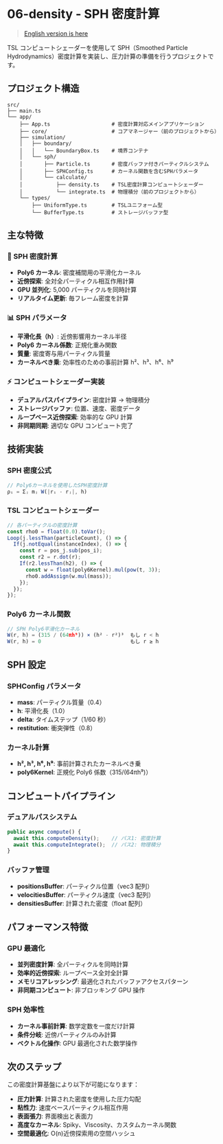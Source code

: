 # 06-density - SPH 密度計算

> [English version is here](README.md)

TSL コンピュートシェーダーを使用して SPH（Smoothed Particle Hydrodynamics）密度計算を実装し、圧力計算の準備を行うプロジェクトです。

## プロジェクト構造

```
src/
├── main.ts
└── app/
    ├── App.ts                    # 密度計算対応メインアプリケーション
    ├── core/                     # コアマネージャー（前のプロジェクトから）
    ├── simulation/
    │   ├── boundary/
    │   │   └── BoundaryBox.ts    # 境界コンテナ
    │   └── sph/
    │       ├── Particle.ts       # 密度バッファ付きパーティクルシステム
    │       ├── SPHConfig.ts      # カーネル関数を含むSPHパラメータ
    │       └── calculate/
    │           ├── density.ts    # TSL密度計算コンピュートシェーダー
    │           └── integrate.ts  # 物理積分（前のプロジェクトから）
    └── types/
        ├── UniformType.ts        # TSLユニフォーム型
        └── BufferType.ts         # ストレージバッファ型
```

## 主な特徴

### 🔬 SPH 密度計算

- **Poly6 カーネル**: 密度補間用の平滑化カーネル
- **近傍探索**: 全対全パーティクル相互作用計算
- **GPU 並列化**: 5,000 パーティクルを同時計算
- **リアルタイム更新**: 毎フレーム密度を計算

### 📊 SPH パラメータ

- **平滑化長（h）**: 近傍影響用カーネル半径
- **Poly6 カーネル係数**: 正規化重み関数
- **質量**: 密度寄与用パーティクル質量
- **カーネルべき乗**: 効率性のための事前計算 h²、h³、h⁶、h⁹

### ⚡ コンピュートシェーダー実装

- **デュアルパスパイプライン**: 密度計算 → 物理積分
- **ストレージバッファ**: 位置、速度、密度データ
- **ループベース近傍探索**: 効率的な GPU 計算
- **非同期同期**: 適切な GPU コンピュート完了

## 技術実装

### SPH 密度公式

```typescript
// Poly6カーネルを使用したSPH密度計算
ρᵢ = Σⱼ mⱼ W(|rᵢ - rⱼ|, h)
```

### TSL コンピュートシェーダー

```typescript
// 各パーティクルの密度計算
const rho0 = float(0.0).toVar();
Loop(j.lessThan(particleCount), () => {
  If(j.notEqual(instanceIndex), () => {
    const r = pos_j.sub(pos_i);
    const r2 = r.dot(r);
    If(r2.lessThan(h2), () => {
      const w = float(poly6Kernel).mul(pow(t, 3));
      rho0.addAssign(w.mul(mass));
    });
  });
});
```

### Poly6 カーネル関数

```typescript
// SPH Poly6平滑化カーネル
W(r, h) = (315 / (64πh⁹)) × (h² - r²)³  もし r < h
W(r, h) = 0                             もし r ≥ h
```

## SPH 設定

### SPHConfig パラメータ

- **mass**: パーティクル質量（0.4）
- **h**: 平滑化長（1.0）
- **delta**: タイムステップ（1/60 秒）
- **restitution**: 衝突弾性（0.8）

### カーネル計算

- **h², h³, h⁶, h⁹**: 事前計算されたカーネルべき乗
- **poly6Kernel**: 正規化 Poly6 係数（315/(64πh⁹)）

## コンピュートパイプライン

### デュアルパスシステム

```typescript
public async compute() {
  await this.computeDensity();    // パス1: 密度計算
  await this.computeIntegrate();  // パス2: 物理積分
}
```

### バッファ管理

- **positionsBuffer**: パーティクル位置（vec3 配列）
- **velocitiesBuffer**: パーティクル速度（vec3 配列）
- **densitiesBuffer**: 計算された密度（float 配列）

## パフォーマンス特徴

### GPU 最適化

- **並列密度計算**: 全パーティクルを同時計算
- **効率的近傍探索**: ループベース全対全計算
- **メモリコアレッシング**: 最適化されたバッファアクセスパターン
- **非同期コンピュート**: 非ブロッキング GPU 操作

### SPH 効率性

- **カーネル事前計算**: 数学定数を一度だけ計算
- **条件分岐**: 近傍パーティクルのみ計算
- **ベクトル化操作**: GPU 最適化された数学操作

## 次のステップ

この密度計算基盤により以下が可能になります：

- **圧力計算**: 計算された密度を使用した圧力勾配
- **粘性力**: 速度ベースパーティクル相互作用
- **表面張力**: 界面検出と表面力
- **高度なカーネル**: Spiky、Viscosity、カスタムカーネル関数
- **空間最適化**: O(n)近傍探索用の空間ハッシュ
